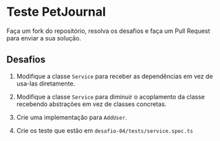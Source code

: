 # Teste PetJournal

Faça um fork do repositório, resolva os desafios e faça um Pull Request para enviar a sua solução.

## Desafios

1. Modifique a classe `Service` para receber as dependências em vez de usa-las diretamente.

2. Modifique a classe `Service` para diminuir o acoplamento da classe recebendo abstrações em vez de classes concretas.

3. Crie uma implementação para `AddUser`.

4. Crie os teste que estão em `desafio-04/tests/service.spec.ts`